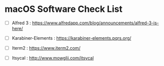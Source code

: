 # macOS Software Check List

- [ ] Alfred 3 : <https://www.alfredapp.com/blog/announcements/alfred-3-is-here/>
- [ ] Karabiner-Elements : <https://karabiner-elements.pqrs.org/>
- [ ] Iterm2 : <https://www.iterm2.com/>
- [ ] Itsycal : <http://www.mowglii.com/itsycal>

